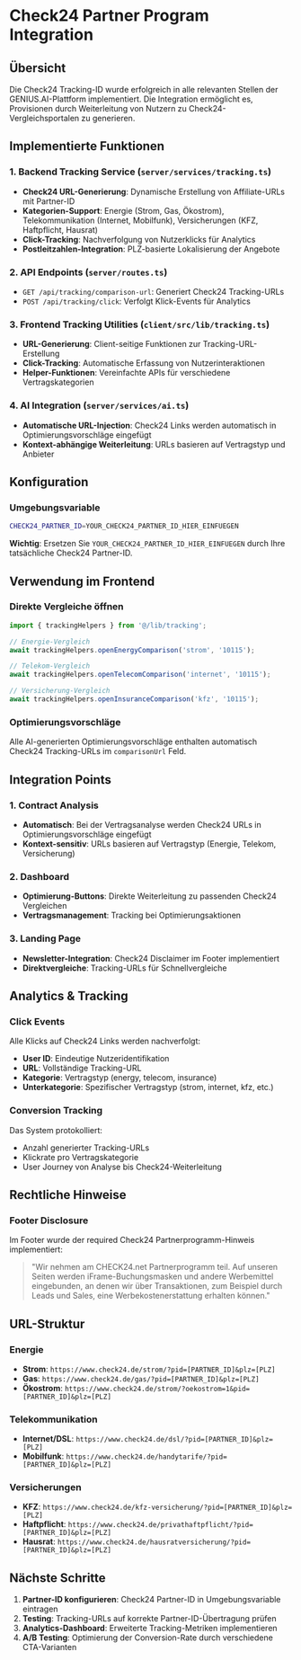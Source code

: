 # Check24 Partner Program Integration

## Übersicht

Die Check24 Tracking-ID wurde erfolgreich in alle relevanten Stellen der GENIUS.AI-Plattform implementiert. Die Integration ermöglicht es, Provisionen durch Weiterleitung von Nutzern zu Check24-Vergleichsportalen zu generieren.

## Implementierte Funktionen

### 1. Backend Tracking Service (`server/services/tracking.ts`)
- **Check24 URL-Generierung**: Dynamische Erstellung von Affiliate-URLs mit Partner-ID
- **Kategorien-Support**: Energie (Strom, Gas, Ökostrom), Telekommunikation (Internet, Mobilfunk), Versicherungen (KFZ, Haftpflicht, Hausrat)
- **Click-Tracking**: Nachverfolgung von Nutzerklicks für Analytics
- **Postleitzahlen-Integration**: PLZ-basierte Lokalisierung der Angebote

### 2. API Endpoints (`server/routes.ts`)
- `GET /api/tracking/comparison-url`: Generiert Check24 Tracking-URLs
- `POST /api/tracking/click`: Verfolgt Klick-Events für Analytics

### 3. Frontend Tracking Utilities (`client/src/lib/tracking.ts`)
- **URL-Generierung**: Client-seitige Funktionen zur Tracking-URL-Erstellung
- **Click-Tracking**: Automatische Erfassung von Nutzerinteraktionen
- **Helper-Funktionen**: Vereinfachte APIs für verschiedene Vertragskategorien

### 4. AI Integration (`server/services/ai.ts`)
- **Automatische URL-Injection**: Check24 Links werden automatisch in Optimierungsvorschläge eingefügt
- **Kontext-abhängige Weiterleitung**: URLs basieren auf Vertragstyp und Anbieter

## Konfiguration

### Umgebungsvariable
```bash
CHECK24_PARTNER_ID=YOUR_CHECK24_PARTNER_ID_HIER_EINFUEGEN
```

**Wichtig**: Ersetzen Sie `YOUR_CHECK24_PARTNER_ID_HIER_EINFUEGEN` durch Ihre tatsächliche Check24 Partner-ID.

## Verwendung im Frontend

### Direkte Vergleiche öffnen
```typescript
import { trackingHelpers } from '@/lib/tracking';

// Energie-Vergleich
await trackingHelpers.openEnergyComparison('strom', '10115');

// Telekom-Vergleich
await trackingHelpers.openTelecomComparison('internet', '10115');

// Versicherung-Vergleich
await trackingHelpers.openInsuranceComparison('kfz', '10115');
```

### Optimierungsvorschläge
Alle AI-generierten Optimierungsvorschläge enthalten automatisch Check24 Tracking-URLs im `comparisonUrl` Feld.

## Integration Points

### 1. Contract Analysis
- **Automatisch**: Bei der Vertragsanalyse werden Check24 URLs in Optimierungsvorschläge eingefügt
- **Kontext-sensitiv**: URLs basieren auf Vertragstyp (Energie, Telekom, Versicherung)

### 2. Dashboard
- **Optimierung-Buttons**: Direkte Weiterleitung zu passenden Check24 Vergleichen
- **Vertragsmanagement**: Tracking bei Optimierungsaktionen

### 3. Landing Page
- **Newsletter-Integration**: Check24 Disclaimer im Footer implementiert
- **Direktvergleiche**: Tracking-URLs für Schnellvergleiche

## Analytics & Tracking

### Click Events
Alle Klicks auf Check24 Links werden nachverfolgt:
- **User ID**: Eindeutige Nutzeridentifikation
- **URL**: Vollständige Tracking-URL
- **Kategorie**: Vertragstyp (energy, telecom, insurance)
- **Unterkategorie**: Spezifischer Vertragstyp (strom, internet, kfz, etc.)

### Conversion Tracking
Das System protokolliert:
- Anzahl generierter Tracking-URLs
- Klickrate pro Vertragskategorie
- User Journey von Analyse bis Check24-Weiterleitung

## Rechtliche Hinweise

### Footer Disclosure
Im Footer wurde der required Check24 Partnerprogramm-Hinweis implementiert:

> "Wir nehmen am CHECK24.net Partnerprogramm teil. Auf unseren Seiten werden iFrame-Buchungsmasken und andere Werbemittel eingebunden, an denen wir über Transaktionen, zum Beispiel durch Leads und Sales, eine Werbekostenerstattung erhalten können."

## URL-Struktur

### Energie
- **Strom**: `https://www.check24.de/strom/?pid=[PARTNER_ID]&plz=[PLZ]`
- **Gas**: `https://www.check24.de/gas/?pid=[PARTNER_ID]&plz=[PLZ]`
- **Ökostrom**: `https://www.check24.de/strom/?oekostrom=1&pid=[PARTNER_ID]&plz=[PLZ]`

### Telekommunikation
- **Internet/DSL**: `https://www.check24.de/dsl/?pid=[PARTNER_ID]&plz=[PLZ]`
- **Mobilfunk**: `https://www.check24.de/handytarife/?pid=[PARTNER_ID]&plz=[PLZ]`

### Versicherungen
- **KFZ**: `https://www.check24.de/kfz-versicherung/?pid=[PARTNER_ID]&plz=[PLZ]`
- **Haftpflicht**: `https://www.check24.de/privathaftpflicht/?pid=[PARTNER_ID]&plz=[PLZ]`
- **Hausrat**: `https://www.check24.de/hausratversicherung/?pid=[PARTNER_ID]&plz=[PLZ]`

## Nächste Schritte

1. **Partner-ID konfigurieren**: Check24 Partner-ID in Umgebungsvariable eintragen
2. **Testing**: Tracking-URLs auf korrekte Partner-ID-Übertragung prüfen
3. **Analytics-Dashboard**: Erweiterte Tracking-Metriken implementieren
4. **A/B Testing**: Optimierung der Conversion-Rate durch verschiedene CTA-Varianten